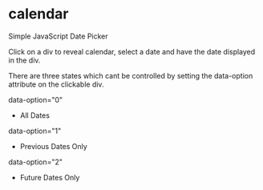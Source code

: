 calendar
========

Simple JavaScript Date Picker

Click on a div to reveal calendar, select a date and have the date displayed in the div.

There are three states which cant be controlled by setting the data-option attribute on the clickable div.

data-option="0"
  - All Dates

data-option="1"
  - Previous Dates Only

data-option="2"
  - Future Dates Only
  

